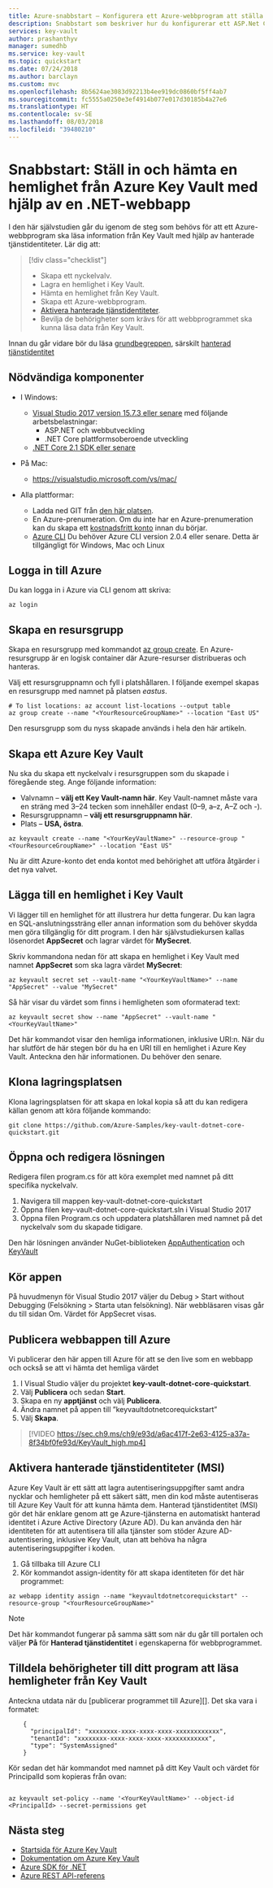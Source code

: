```yaml
---
title: Azure-snabbstart – Konfigurera ett Azure-webbprogram att ställa in och hämta en hemlighet från Key Vault | Microsoft Docs
description: Snabbstart som beskriver hur du konfigurerar ett ASP.Net Core-program för att ställa in och hämta en hemlighet från Key Vault
services: key-vault
author: prashanthyv
manager: sumedhb
ms.service: key-vault
ms.topic: quickstart
ms.date: 07/24/2018
ms.author: barclayn
ms.custom: mvc
ms.openlocfilehash: 8b5624ae3083d92213b4ee919dc0860bf5ff4ab7
ms.sourcegitcommit: fc5555a0250e3ef4914b077e017d30185b4a27e6
ms.translationtype: HT
ms.contentlocale: sv-SE
ms.lasthandoff: 08/03/2018
ms.locfileid: "39480210"
---
```

# <a name="quickstart-set-and-retrieve-a-secret-from-azure-key-vault-using-a-net-web-app"></a>Snabbstart: Ställ in och hämta en hemlighet från Azure Key Vault med hjälp av en .NET-webbapp

I den här självstudien går du igenom de steg som behövs för att ett Azure-webbprogram ska läsa information från Key Vault med hjälp av hanterade tjänstidentiteter. Lär dig att:

> [!div class="checklist"]
> * Skapa ett nyckelvalv.
> * Lagra en hemlighet i Key Vault.
> * Hämta en hemlighet från Key Vault.
> * Skapa ett Azure-webbprogram.
> * [Aktivera hanterade tjänstidentiteter](../active-directory/managed-service-identity/overview.md).
> * Bevilja de behörigheter som krävs för att webbprogrammet ska kunna läsa data från Key Vault.

Innan du går vidare bör du läsa [grundbegreppen](key-vault-whatis.md#basic-concepts), särskilt [hanterad tjänstidentitet](../active-directory/managed-service-identity/overview.md)

## <a name="prerequisites"></a>Nödvändiga komponenter

* I Windows:
  * [Visual Studio 2017 version 15.7.3 eller senare](https://www.microsoft.com/net/download/windows) med följande arbetsbelastningar:
    * ASP.NET och webbutveckling
    * .NET Core plattformsoberoende utveckling
  * [.NET Core 2.1 SDK eller senare](https://www.microsoft.com/net/download/windows)

* På Mac:
  * https://visualstudio.microsoft.com/vs/mac/

* Alla plattformar:
  * Ladda ned GIT från [den här platsen](https://git-scm.com/downloads).
  * En Azure-prenumeration. Om du inte har en Azure-prenumeration kan du skapa ett [kostnadsfritt konto](https://azure.microsoft.com/free/?WT.mc_id=A261C142F) innan du börjar.
  * [Azure CLI](https://docs.microsoft.com/cli/azure/install-azure-cli?view=azure-cli-latest) Du behöver Azure CLI version 2.0.4 eller senare. Detta är tillgängligt för Windows, Mac och Linux

## <a name="login-to-azure"></a>Logga in till Azure

   Du kan logga in i Azure via CLI genom att skriva:

```azurecli
az login
```

## <a name="create-a-resource-group"></a>Skapa en resursgrupp

Skapa en resursgrupp med kommandot [az group create](/cli/azure/group#az-group-create). En Azure-resursgrupp är en logisk container där Azure-resurser distribueras och hanteras.

Välj ett resursgruppnamn och fyll i platshållaren.
I följande exempel skapas en resursgrupp med namnet *<YourResourceGroupName>* på platsen *eastus*.

```azurecli
# To list locations: az account list-locations --output table
az group create --name "<YourResourceGroupName>" --location "East US"
```

Den resursgrupp som du nyss skapade används i hela den här artikeln.

## <a name="create-an-azure-key-vault"></a>Skapa ett Azure Key Vault

Nu ska du skapa ett nyckelvalv i resursgruppen som du skapade i föregående steg. Ange följande information:

* Valvnamn – **välj ett Key Vault-namn här**. Key Vault-namnet måste vara en sträng med 3–24 tecken som innehåller endast (0–9, a–z, A–Z och -).
* Resursgruppnamn – **välj ett resursgruppnamn här**.
* Plats – **USA, östra**.

```azurecli
az keyvault create --name "<YourKeyVaultName>" --resource-group "<YourResourceGroupName>" --location "East US"
```

Nu är ditt Azure-konto det enda kontot med behörighet att utföra åtgärder i det nya valvet.

## <a name="add-a-secret-to-key-vault"></a>Lägga till en hemlighet i Key Vault

Vi lägger till en hemlighet för att illustrera hur detta fungerar. Du kan lagra en SQL-anslutningssträng eller annan information som du behöver skydda men göra tillgänglig för ditt program. I den här självstudiekursen kallas lösenordet **AppSecret** och lagrar värdet för **MySecret**.

Skriv kommandona nedan för att skapa en hemlighet i Key Vault med namnet **AppSecret** som ska lagra värdet **MySecret**:

```azurecli
az keyvault secret set --vault-name "<YourKeyVaultName>" --name "AppSecret" --value "MySecret"
```

Så här visar du värdet som finns i hemligheten som oformaterad text:

```azurecli
az keyvault secret show --name "AppSecret" --vault-name "<YourKeyVaultName>"
```

Det här kommandot visar den hemliga informationen, inklusive URI:n. När du har slutfört de här stegen bör du ha en URI till en hemlighet i Azure Key Vault. Anteckna den här informationen. Du behöver den senare.

## <a name="clone-the-repo"></a>Klona lagringsplatsen

Klona lagringsplatsen för att skapa en lokal kopia så att du kan redigera källan genom att köra följande kommando:

```
git clone https://github.com/Azure-Samples/key-vault-dotnet-core-quickstart.git
```

## <a name="open-and-edit-the-solution"></a>Öppna och redigera lösningen

Redigera filen program.cs för att köra exemplet med namnet på ditt specifika nyckelvalv.

1. Navigera till mappen key-vault-dotnet-core-quickstart
2. Öppna filen key-vault-dotnet-core-quickstart.sln i Visual Studio 2017
3. Öppna filen Program.cs och uppdatera platshållaren <YourKeyVaultName> med namnet på det nyckelvalv som du skapade tidigare.

Den här lösningen använder NuGet-biblioteken [AppAuthentication](https://www.nuget.org/packages/Microsoft.Azure.Services.AppAuthentication) och [KeyVault](https://www.nuget.org/packages/Microsoft.Azure.KeyVault)

## <a name="run-the-app"></a>Kör appen

På huvudmenyn för Visual Studio 2017 väljer du Debug > Start without Debugging (Felsökning > Starta utan felsökning). När webbläsaren visas går du till sidan Om. Värdet för AppSecret visas.

## <a name="publish-the-web-application-to-azure"></a>Publicera webbappen till Azure

Vi publicerar den här appen till Azure för att se den live som en webbapp och också se att vi hämta det hemliga värdet

1. I Visual Studio väljer du projektet **key-vault-dotnet-core-quickstart**.
2. Välj **Publicera** och sedan **Start**.
3. Skapa en ny **apptjänst** och välj **Publicera**.
4. Ändra namnet på appen till ”keyvaultdotnetcorequickstart”
5. Välj **Skapa**.

>[!VIDEO https://sec.ch9.ms/ch9/e93d/a6ac417f-2e63-4125-a37a-8f34bf0fe93d/KeyVault_high.mp4]

## <a name="enable-managed-service-identities-msi"></a>Aktivera hanterade tjänstidentiteter (MSI)

Azure Key Vault är ett sätt att lagra autentiseringsuppgifter samt andra nycklar och hemligheter på ett säkert sätt, men din kod måste autentiseras till Azure Key Vault för att kunna hämta dem. Hanterad tjänstidentitet (MSI) gör det här enklare genom att ge Azure-tjänsterna en automatiskt hanterad identitet i Azure Active Directory (Azure AD). Du kan använda den här identiteten för att autentisera till alla tjänster som stöder Azure AD-autentisering, inklusive Key Vault, utan att behöva ha några autentiseringsuppgifter i koden.

1. Gå tillbaka till Azure CLI
2. Kör kommandot assign-identity för att skapa identiteten för det här programmet:

```azurecli
az webapp identity assign --name "keyvaultdotnetcorequickstart" --resource-group "<YourResourceGroupName>"
```

>[!NOTE]
>Det här kommandot fungerar på samma sätt som när du går till portalen och väljer **På** för **Hanterad tjänstidentitet** i egenskaperna för webbprogrammet.

## <a name="assign-permissions-to-your-application-to-read-secrets-from-key-vault"></a>Tilldela behörigheter till ditt program att läsa hemligheter från Key Vault

Anteckna utdata när du [publicerar programmet till Azure][]. Det ska vara i formatet:
        
        {
          "principalId": "xxxxxxxx-xxxx-xxxx-xxxx-xxxxxxxxxxxx",
          "tenantId": "xxxxxxxx-xxxx-xxxx-xxxx-xxxxxxxxxxxx",
          "type": "SystemAssigned"
        }
        
Kör sedan det här kommandot med namnet på ditt Key Vault och värdet för PrincipalId som kopieras från ovan:

```azurecli

az keyvault set-policy --name '<YourKeyVaultName>' --object-id <PrincipalId> --secret-permissions get

```

## <a name="next-steps"></a>Nästa steg

* [Startsida för Azure Key Vault](https://azure.microsoft.com/services/key-vault/)
* [Dokumentation om Azure Key Vault](https://docs.microsoft.com/azure/key-vault/)
* [Azure SDK för .NET](https://github.com/Azure/azure-sdk-for-net)
* [Azure REST API-referens](https://docs.microsoft.com/rest/api/keyvault/)
